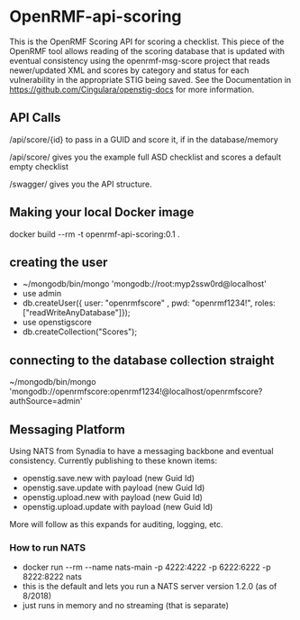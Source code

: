 # OpenRMF-api-scoring
This is the OpenRMF Scoring API for scoring a checklist. This piece of the OpenRMF tool allows reading of the scoring database that is updated with
eventual consistency using the openrmf-msg-score project that reads newer/updated XML and scores by category and status for each vulnerability in the 
appropriate STIG being saved. See the Documentation in https://github.com/Cingulara/openstig-docs for more information.


## API Calls
/api/score/{id} to pass in a GUID and score it, if in the database/memory

/api/score/ gives you the example full ASD checklist and scores a default empty checklist

/swagger/ gives you the API structure.

## Making your local Docker image
docker build --rm -t openrmf-api-scoring:0.1 .

## creating the user
* ~/mongodb/bin/mongo 'mongodb://root:myp2ssw0rd@localhost'
* use admin
* db.createUser({ user: "openrmfscore" , pwd: "openrmf1234!", roles: ["readWriteAnyDatabase"]});
* use openstigscore
* db.createCollection("Scores");

## connecting to the database collection straight
~/mongodb/bin/mongo 'mongodb://openrmfscore:openrmf1234!@localhost/openrmfscore?authSource=admin'

## Messaging Platform
Using NATS from Synadia to have a messaging backbone and eventual consistency. Currently publishing to these known items:
* openstig.save.new with payload (new Guid Id)
* openstig.save.update with payload (new Guid Id)
* openstig.upload.new with payload (new Guid Id)
* openstig.upload.update with payload (new Guid Id)

More will follow as this expands for auditing, logging, etc.

### How to run NATS
* docker run --rm --name nats-main -p 4222:4222 -p 6222:6222 -p 8222:8222 nats
* this is the default and lets you run a NATS server version 1.2.0 (as of 8/2018)
* just runs in memory and no streaming (that is separate)